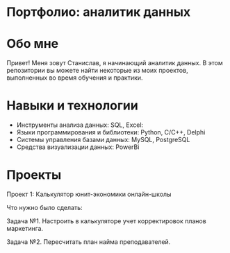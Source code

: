 # Портфолио: аналитик данных
# Обо мне
Привет! Меня зовут Станислав, я начинающий аналитик данных. В этом репозитории вы можете найти некоторые из моих проектов, выполненных во время обучения и практики.
# Навыки и технологии
* Инструменты анализа данных: SQL, Excel:
* Языки программирования и библиотеки: Python, C/C++, Delphi
* Системы управления базами данных: MySQL, PostgreSQL
* Средства визуализации данных: PowerBi
# Проекты
Проект 1: Калькулятор юнит-экономики онлайн-школы

Что нужно было сделать:

Задача №1. Настроить в калькуляторе учет корректировок планов маркетинга.

Задача №2. Пересчитать план найма преподавателей.
